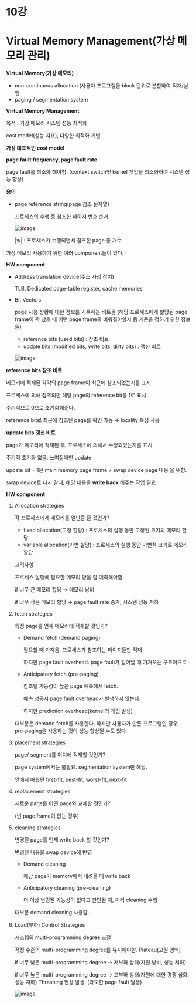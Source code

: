 # 10강

# Virtual Memory Management(가상 메모리 관리)

**Virtual Memory(가상 메모리)**

- non-continuous allocation (사용자 프로그램을 block 단위로 분할하여 적재/실행
- paging / segmentation system

**Virtual Memory Management**

목적 : 가상 메모리 시스템 성능 최적화

cost model(성능 지표), 다양한 최적화 기법

**가장 대표적인 cost model**

**page fault frequency, page fault rate**

page fault를 최소화 해야함. (context switch및 kernel 개입을 최소화하여 시스템 성능 향상)

**용어**

- page reference string(page 참조 문자열)
    
    프로세스의 수행 중 참조한 페이지 번호 순서
    
    ![image](https://github.com/SSAFY11thDaejeon7/cs_study/assets/138864974/37897316-edab-45d0-99ca-a9fa467e02a0)
    
    |w| : 프로세스가 수행되면서 참조한 page 총 개수
    

가상 메모리 사용하기 위한 여러 component들이 있다.

**HW component**

- Address translation device(주소 사상 장치)
    
    TLB, Dedicated page-table register, cache memories
    
- Bit Vectors
    
    page 사용 상황에 대한 정보를 기록하는 비트들 (해당 프로세스에게 할당된 page frame이 꽉 찼을 때 어떤 page frame을 비워줘야할지 등 기준을 정하기 위한 정보들)
    
    - reference bits (used bits) : 참조 비트
    - update bits (modified bits, write bits, dirty bits) : 갱신 비트
    
    ![image](https://github.com/SSAFY11thDaejeon7/cs_study/assets/138864974/3f948403-e796-4871-993a-67c57bc75169)
    

**reference bits 참조 비트**

메모리에 적재된 각각의 page frame이 최근에 참조되었는지를 표시

프로세스에 의해 참조되면 해당 page의 reference bit를 1로 표시

주기적으로 0으로 초기화해준다.

reference bit로 최근에 참조된 page를 확인 가능 → locality 특성 사용

**update bits 갱신 비트**

page가 메모리에 적재된 후, 프로세스에 의해서 수정되었는지를 표시

주기적 초기화 없음. 쓰여질때만 update

update bit = 1은 main memory page frame ≠ swap device page 내용 을 뜻함.

swap device로 다시 갈때, 해당 내용을 **write back** 해주는 작업 필요

**HW component**

1. Allocation strategies
    
    각 프로세스에게 메모리를 얼만큼 줄 것인가?
    
    - fixed allocation(고정 할당) : 프로세스의 실행 동안 고정된 크기의 메모리 할당
    - variable allocation(가변 할당) : 프로세스의 실행 동안 가변적 크기로 메모리 할당
    
    고려사항
    
    프로세스 실행에 필요한 메모리 양을 잘 예측해야함.
    
    if 너무 큰 메모리 할당 → 메모리 낭비
    
    if 너무 작은 메모리 할당 → page fault rate 증가, 시스템 성능 저하
    
2. fetch strategies
    
    특정 page를 언제 메모리에 적재할 것인가?
    
    - Demand fetch (demand paging)
        
        필요할 때 가져옴. 프로세스가 참조하는 페이지들만 적재
        
        하지만 page fault overhead. page fault가 일어날 때 가져오는 구조이므로
        
    - Anticipatory fetch (pre-paging)
        
        참조될 가능성이 높은 page 예측해서 fetch.
        
        예측 성공시 page fault overhead가 발생하지 않는다.
        
        하지만 prediction overhead(kernel의 개입 발생)
        
    
    대부분은 demand fetch를 사용한다. 하지만 사용자가 만든 프로그램인 경우, pre-paging을 사용하는 것이 성능 향상될 수도 있다.
    
3. placement strategies
    
    page/ segment를 어디에 적재할 것인가?
    
    page system에서는 불필요. segmentation system만 해당.
    
    앞에서 배웠던 first-fit, best-fit, worst-fit, next-fit
    
4. replacement strategies
    
    새로운 page를 어떤 page와 교체할 것인가?
    
    (빈 page frame이 없는 경우)
    
5. cleaning strategies
    
    변경된 page를 언제 write back 할 것인가?
    
    변경된 내용을 swap device에 반영
    
    - Demand cleaning
        
        해당 page가 memory에서 내려올 때 write back
        
    - Anticipatory cleaning (pre-cleaning)
        
        더 이상 변경될 가능성이 없다고 판단될 때, 미리 cleaning 수행
        
    
    대부분 demand cleaning 사용함.
    
6. Load(부하) Control Strategies
    
    시스템의 multi-programming degree 조절
    
    적정 수준의 multi-programming degree를 유지해야함. Plateau(고원 영역)
    
    if 너무 낮은 multi-programming degree → 저부하 상태(자원 낭비, 성능 저하)
    
    if 너무 높은 multi-programming degree → 고부하 상태(자원에 대한 경쟁 심화, 성능 저하) Thrashing 현상 발생. (과도한 page fault 발생)

   ![image](https://github.com/SSAFY11thDaejeon7/cs_study/assets/138864974/8813729b-332d-4490-8d4f-6e5389597366)

